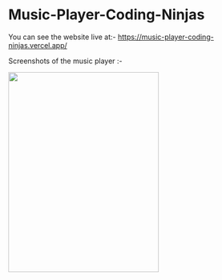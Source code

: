 # Music-Player-Coding-Ninjas

You can see the website live at:-
https://music-player-coding-ninjas.vercel.app/

Screenshots of the music player :-

<img src ="https://github.com/itsdhruvarora/Music-Player-Coding-Ninjas/blob/main/Screenshot%202022-04-24%20at%2010-04-53%20Ninja%20Studio%20-%20Music%20Player.png" height = 400px width= 300px>

